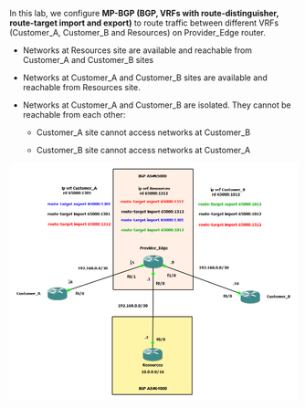 In this lab, we configure **MP-BGP (BGP, VRFs with route-distinguisher, route-target import and export)** to route traffic between different VRFs (Customer_A, Customer_B and Resources) on Provider_Edge router.

* Networks at Resources site are available and reachable from Customer_A and Customer_B sites
  
* Networks at Customer_A and Customer_B sites are available and reachable from Resources site.
  
* Networks at Customer_A and Customer_B are isolated. They cannot be reachable from each other:
  
  * Customer_A site cannot access networks at Customer_B
    
  * Customer_B site cannot access networks at Customer_A
    

![](https://github.com/Netlabbuilder/Cisco/blob/master/IOS/BGP/Inter-VRF%20routing%20with%20MP-BGP/Inter-VRF%20Routing%20with%20MP-BGP.png)
